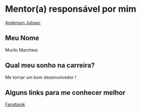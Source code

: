# Mentor(a) responsável por mim

[Anderson Juhasc](/mentores/perfis/anderson_juhasc.md)

## Meu Nome

Murilo Marchesi 

## Qual meu sonho na carreira?

Me tornar um bom desenvolvedor !

## Alguns links para me conhecer melhor

[Facebook](https://www.facebook.com/murilo.marchesi)
